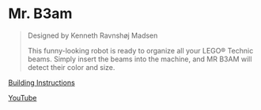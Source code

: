 # Mr. B3am

> Designed by Kenneth Ravnshøj Madsen
>
> This funny-looking robot is ready to organize all your LEGO® Technic beams. Simply insert the beams into the machine, and MR B3AM will detect their color and size.

[Building Instructions](https://www.lego.com/cdn/cs/set/assets/blt280b40d7990f726a/MR-B3AM.pdf)

[YouTube](https://www.youtube.com/watch?v=cXuwyTnbOxI)
